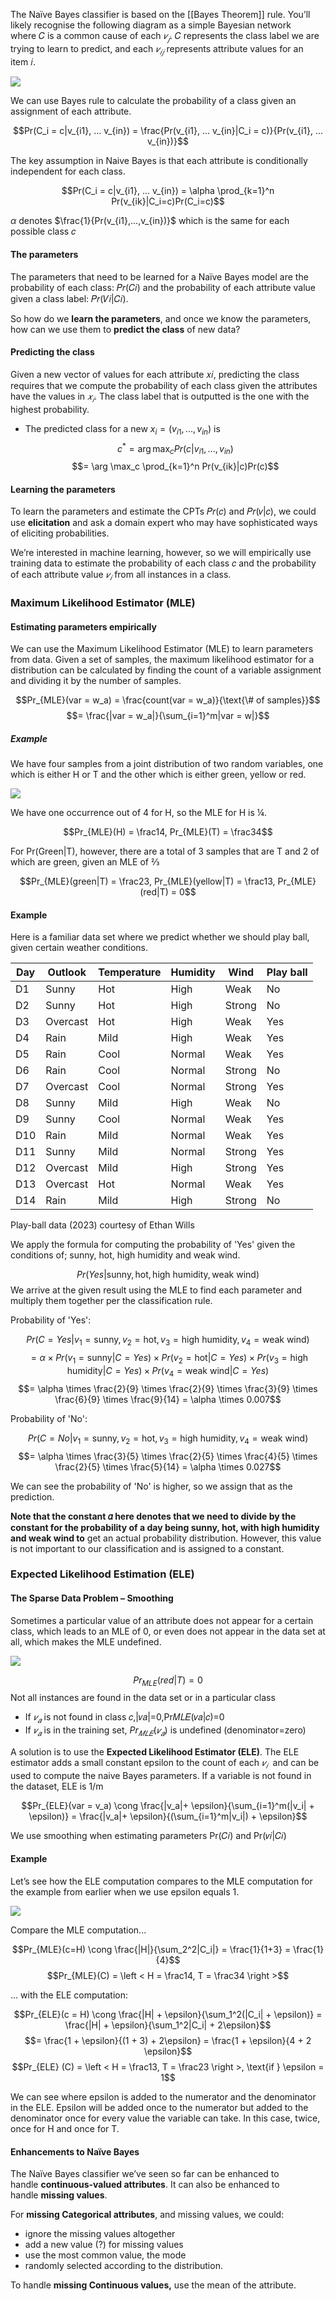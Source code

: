 The Naïve Bayes classifier is based on the [[Bayes Theorem]] rule. You’ll likely recognise the following diagram as a simple Bayesian network where 𝐶 is a common cause of each $𝑣_𝑗$. 𝐶 represents the class label we are trying to learn to predict, and each $𝑣_{𝑖𝑗}$ represents attribute values for an item 𝑖.

![](../../../../meri-public/garden/fd9571c8f19f0d39fbf7c15d850ddabd.png)

We can use Bayes rule to calculate the probability of a class given an assignment of each attribute.

$$Pr(C_i = c|v_{i1}, ... v_{in}) = \frac{Pr(v_{i1}, ... v_{in}|C_i = c)}{Pr(v_{i1}, ... v_{in})}$$

The key assumption in Naive Bayes is that each attribute is conditionally independent for each class.

$$Pr(C_i = c|v_{i1}, ... v_{in}) = \alpha \prod_{k=1}^n Pr(v_{ik}|C_i=c)Pr(C_i=c)$$

$\alpha$ denotes $\frac{1}{Pr(v_{i1},...,v_{in})}$ which is the same for each possible class 𝑐

#### The parameters

The parameters that need to be learned for a Naïve Bayes model are the probability of each class: 𝑃𝑟(𝐶𝑖) and the probability of each attribute value given a class label: 𝑃𝑟(𝑉𝑖|𝐶𝑖). 

So how do we **learn the parameters**, and once we know the parameters, how can we use them to **predict the class** of new data?

#### Predicting the class

Given a new vector of values for each attribute 𝑥𝑖, predicting the class requires that we compute the probability of each class given the attributes have the values in $𝑥_𝑖$. The class label that is outputted is the one with the highest probability.

- The predicted class for a new $x_i = (v_{i1}, ..., v_{in})$ is
$$c^* = \arg \max_c Pr(c|v_{i1},...,v_{in})$$
$$= \arg \max_c \prod_{k=1}^n Pr(v_{ik}|c)Pr(c)$$

#### Learning the parameters

To learn the parameters and estimate the CPTs 𝑃𝑟(𝑐) and 𝑃𝑟(𝑣|𝑐), we could use **elicitation** and ask a domain expert who may have sophisticated ways of eliciting probabilities.

We’re interested in machine learning, however, so we will empirically use training data to estimate the probability of each class 𝑐 and the probability of each attribute value $𝑣_𝑖$ from all instances in a class.

### Maximum Likelihood Estimator (MLE)

#### Estimating parameters empirically

We can use the Maximum Likelihood Estimator (MLE) to learn parameters from data. Given a set of samples, the maximum likelihood estimator for a distribution can be calculated by finding the count of a variable assignment and dividing it by the number of samples.

$$Pr_{MLE}(var = w_a) = \frac{count(var = w_a)}{\text{\# of samples}}$$
$$= \frac{|var = w_a|}{\sum_{i=1}^m|var = w|}$$

##### Example

We have four samples from a joint distribution of two random variables, one which is either H or T and the other which is either green, yellow or red.

![](../../../../meri-public/garden/ca4ab54c472979b82a226aed278fbd1a.png)

We have one occurrence out of 4 for H, so the MLE for H is ¼.

$$Pr_{MLE}(H) = \frac14, Pr_{MLE}(T) = \frac34$$

For Pr(Green|T), however, there are a total of 3 samples that are T and 2 of which are green, given an MLE of ⅔

$$Pr_{MLE}(green|T) = \frac23, Pr_{MLE}(yellow|T) = \frac13, Pr_{MLE}(red|T) = 0$$

#### Example

Here is a familiar data set where we predict whether we should play ball, given certain weather conditions.

|Day|Outlook|Temperature|Humidity|Wind|Play ball|
|---|---|---|---|---|---|
|D1|Sunny|Hot|High|Weak|No|
|D2|Sunny|Hot|High|Strong|No|
|D3|Overcast|Hot|High|Weak|Yes|
|D4|Rain|Mild|High|Weak|Yes|
|D5|Rain|Cool|Normal|Weak|Yes|
|D6|Rain|Cool|Normal|Strong|No|
|D7|Overcast|Cool|Normal|Strong|Yes|
|D8|Sunny|Mild|High|Weak|No|
|D9|Sunny|Cool|Normal|Weak|Yes|
|D10|Rain|Mild|Normal|Weak|Yes|
|D11|Sunny|Mild|Normal|Strong|Yes|
|D12|Overcast|Mild|High|Strong|Yes|
|D13|Overcast|Hot|Normal|Weak|Yes|
|D14|Rain|Mild|High|Strong|No|

Play-ball data (2023) courtesy of Ethan Wills

We apply the formula for computing the probability of 'Yes' given the conditions of; sunny, hot, high humidity and weak wind.

$$Pr(Yes|\text{sunny}, \text{hot}, \text{high humidity}, \text{weak wind})$$
We arrive at the given result using the MLE to find each parameter and multiply them together per the classification rule. 

Probability of 'Yes':

$$Pr(C=Yes|v_1 = \text{sunny}, v_2 = \text{hot}, v_3 = \text{high humidity}, v_4 = \text{weak wind})$$
$$= \alpha \times Pr(v_1 = \text{sunny}|C = Yes) \times Pr(v_2 = \text{hot}|C = Yes) \times Pr(v_3 = \text{high humidity}|C = Yes) \times Pr(v_4 = \text{weak wind}|C = Yes)$$
$$= \alpha \times \frac{2}{9} \times \frac{2}{9} \times \frac{3}{9} \times \frac{6}{9} \times \frac{9}{14} = \alpha \times 0.007$$

Probability of 'No':

$$Pr(C=No|v_1 = \text{sunny}, v_2 = \text{hot}, v_3 = \text{high humidity}, v_4 = \text{weak wind})$$$$= \alpha \times \frac{3}{5} \times \frac{2}{5} \times \frac{4}{5} \times \frac{2}{5} \times \frac{5}{14} = \alpha \times 0.027$$

We can see the probability of 'No' is higher, so we assign that as the prediction. 

**Note that the constant 𝛼 here denotes that we need to divide by the constant for the probability of a day being sunny, hot, with high humidity and weak wind to** get an actual probability distribution. However, this value is not important to our classification and is assigned to a constant.

### Expected Likelihood Estimation (ELE)

#### The Sparse Data Problem – Smoothing

Sometimes a particular value of an attribute does not appear for a certain class, which leads to an MLE of 0, or even does not appear in the data set at all, which makes the MLE undefined.

![](../../../../meri-public/garden/31a40ad04617a77463f08728ccd83f21.png)

$$Pr_{MLE}(red | T) = 0$$
Not all instances are found in the data set or in a particular class

- If $𝑣_𝑎$ is not found in class 𝑐,|𝑣𝑎|=0,Pr𝑀𝐿𝐸(𝑣𝑎|𝑐)=0
- If $𝑣_𝑎$ is in the training set, $Pr_{𝑀𝐿𝐸}(𝑣_𝑎)$ is undefined (denominator=zero)

A solution is to use the **Expected Likelihood Estimator (ELE)**. The ELE estimator adds a small constant epsilon to the count of each $𝑣_𝑖$  and can be used to compute the naive Bayes parameters. If a variable is not found in the dataset, ELE is 1/m

$$Pr_{ELE}(var = v_a) \cong \frac{|v_a|+ \epsilon}{\sum_{i=1}^m(|v_i| + \epsilon)} = \frac{|v_a|+ \epsilon}{(\sum_{i=1}^m|v_i|) + \epsilon}$$

We use smoothing when estimating parameters Pr⁡(𝐶𝑖) and Pr(𝑣𝑖|𝐶𝑖)

#### Example

Let’s see how the ELE computation compares to the MLE computation for the example from earlier when we use epsilon equals 1.

![](../../../../meri-public/garden/364ef7ba6a2ecae83723c20268bb9606.png)

Compare the MLE computation...

$$Pr_{MLE}(c=H) \cong \frac{|H|}{\sum_2^2|C_i|} = \frac{1}{1+3} = \frac{1}{4}$$
$$Pr_{MLE}(C) = \left < H = \frac14, T = \frac34 \right >$$

... with the ELE computation:

$$Pr_{ELE}(c = H) \cong \frac{|H| + \epsilon}{\sum_1^2(|C_i| + \epsilon)} = \frac{|H| + \epsilon}{\sum_1^2|C_i| + 2\epsilon}$$
$$= \frac{1 + \epsilon}{(1 + 3) + 2\epsilon} = \frac{1 + \epsilon}{4 + 2 \epsilon}$$
$$Pr_{ELE} (C) = \left < H = \frac13, T = \frac23 \right >, \text{if } \epsilon = 1$$

We can see where epsilon is added to the numerator and the denominator in the ELE. Epsilon will be added once to the numerator but added to the denominator once for every value the variable can take. In this case, twice, once for H and once for T.

#### Enhancements to Naïve Bayes

The Naïve Bayes classifier we’ve seen so far can be enhanced to handle **continuous-valued attributes**. It can also be enhanced to handle **missing values**.

For **missing Categorical attributes**, and missing values, we could: 

- ignore the missing values altogether 
- add a new value (?) for missing values
- use the most common value, the mode
- randomly selected according to the distribution.

To handle **missing Continuous values,** use the mean of the attribute.
